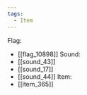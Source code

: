 ```yaml
---
tags:
  - Item
---
```

Flag:
- [[flag_10898]]
Sound:
- [[sound_43]]
- [[sound_17]]
- [[sound_44]]
Item:
- [[item_365]]
